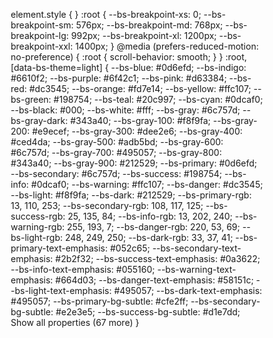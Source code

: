 element.style {
}
:root {
    --bs-breakpoint-xs: 0;
    --bs-breakpoint-sm: 576px;
    --bs-breakpoint-md: 768px;
    --bs-breakpoint-lg: 992px;
    --bs-breakpoint-xl: 1200px;
    --bs-breakpoint-xxl: 1400px;
}
@media (prefers-reduced-motion: no-preference) {
    :root {
        scroll-behavior: smooth;
    }
}
:root, [data-bs-theme=light] {
    --bs-blue: #0d6efd;
    --bs-indigo: #6610f2;
    --bs-purple: #6f42c1;
    --bs-pink: #d63384;
    --bs-red: #dc3545;
    --bs-orange: #fd7e14;
    --bs-yellow: #ffc107;
    --bs-green: #198754;
    --bs-teal: #20c997;
    --bs-cyan: #0dcaf0;
    --bs-black: #000;
    --bs-white: #fff;
    --bs-gray: #6c757d;
    --bs-gray-dark: #343a40;
    --bs-gray-100: #f8f9fa;
    --bs-gray-200: #e9ecef;
    --bs-gray-300: #dee2e6;
    --bs-gray-400: #ced4da;
    --bs-gray-500: #adb5bd;
    --bs-gray-600: #6c757d;
    --bs-gray-700: #495057;
    --bs-gray-800: #343a40;
    --bs-gray-900: #212529;
    --bs-primary: #0d6efd;
    --bs-secondary: #6c757d;
    --bs-success: #198754;
    --bs-info: #0dcaf0;
    --bs-warning: #ffc107;
    --bs-danger: #dc3545;
    --bs-light: #f8f9fa;
    --bs-dark: #212529;
    --bs-primary-rgb: 13, 110, 253;
    --bs-secondary-rgb: 108, 117, 125;
    --bs-success-rgb: 25, 135, 84;
    --bs-info-rgb: 13, 202, 240;
    --bs-warning-rgb: 255, 193, 7;
    --bs-danger-rgb: 220, 53, 69;
    --bs-light-rgb: 248, 249, 250;
    --bs-dark-rgb: 33, 37, 41;
    --bs-primary-text-emphasis: #052c65;
    --bs-secondary-text-emphasis: #2b2f32;
    --bs-success-text-emphasis: #0a3622;
    --bs-info-text-emphasis: #055160;
    --bs-warning-text-emphasis: #664d03;
    --bs-danger-text-emphasis: #58151c;
    --bs-light-text-emphasis: #495057;
    --bs-dark-text-emphasis: #495057;
    --bs-primary-bg-subtle: #cfe2ff;
    --bs-secondary-bg-subtle: #e2e3e5;
    --bs-success-bg-subtle: #d1e7dd;
Show all properties (67 more)
}
<style>
:root, :host {
    --fa-font-solid: normal 900 1em / 1 "Font Awesome 6 Solid";
    --fa-font-regular: normal 400 1em / 1 "Font Awesome 6 Regular";
    --fa-font-light: normal 300 1em / 1 "Font Awesome 6 Light";
    --fa-font-thin: normal 100 1em / 1 "Font Awesome 6 Thin";
    --fa-font-duotone: normal 900 1em / 1 "Font Awesome 6 Duotone";
    --fa-font-sharp-solid: normal 900 1em / 1 "Font Awesome 6 Sharp";
    --fa-font-sharp-regular: normal 400 1em / 1 "Font Awesome 6 Sharp";
    --fa-font-sharp-light: normal 300 1em / 1 "Font Awesome 6 Sharp";
    --fa-font-sharp-thin: normal 100 1em / 1 "Font Awesome 6 Sharp";
    --fa-font-brands: normal 400 1em / 1 "Font Awesome 6 Brands";
}
*, :after, :before {
    box-sizing: border-box;
}
html[Attributes Style] {
    -webkit-locale: "en";
}
user agent stylesheet
:root {
    view-transition-name: root;
}
user agent stylesheet
html {
    display: block;
}
*, :after, :before {
    box-sizing: border-box;
}
*, :after, :before {
    box-sizing: border-box;
}

